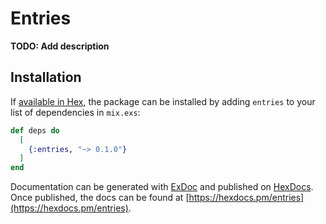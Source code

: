 # Entries

**TODO: Add description**

## Installation

If [available in Hex](https://hex.pm/docs/publish), the package can be installed
by adding `entries` to your list of dependencies in `mix.exs`:

```elixir
def deps do
  [
    {:entries, "~> 0.1.0"}
  ]
end
```

Documentation can be generated with [ExDoc](https://github.com/elixir-lang/ex_doc)
and published on [HexDocs](https://hexdocs.pm). Once published, the docs can
be found at [https://hexdocs.pm/entries](https://hexdocs.pm/entries).

